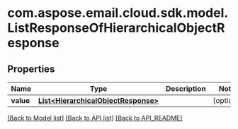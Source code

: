 
# com.aspose.email.cloud.sdk.model.ListResponseOfHierarchicalObjectResponse

## Properties
Name | Type | Description | Notes
------------ | ------------- | ------------- | -------------
**value** | [**List&lt;HierarchicalObjectResponse&gt;**](HierarchicalObjectResponse.md) |  |  [optional]


[[Back to Model list]](API_README.md#documentation-for-models) [[Back to API list]](API_README.md#documentation-for-api-endpoints) [[Back to API_README]](API_README.md)

